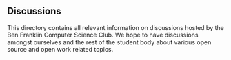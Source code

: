 ## Discussions
This directory contains all relevant information on discussions hosted by the Ben Franklin Computer Science Club. We hope to have discussions amongst ourselves and the rest of the student body about various open source and open work related topics.
